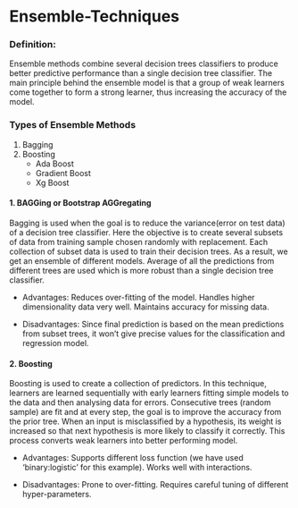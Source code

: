 # Ensemble-Techniques
### Definition: 
Ensemble methods combine several decision trees classifiers to produce better predictive performance than a single decision tree classifier. The main principle behind the ensemble model is that a group of weak learners come together to form a strong learner, thus increasing the accuracy of the model.

### Types of Ensemble Methods
1. Bagging
2. Boosting 
   * Ada Boost
   * Gradient Boost
   * Xg Boost

#### 1. BAGGing or Bootstrap AGGregating
Bagging is used when the goal is to reduce the variance(error on test data) of a decision tree classifier. Here the objective is to create several subsets of data from training sample chosen randomly with replacement. Each collection of subset data is used to train their decision trees. As a result, we get an ensemble of different models. Average of all the predictions from different trees are used which is more robust than a single decision tree classifier.
* Advantages:
    Reduces over-fitting of the model.
    Handles higher dimensionality data very well.
    Maintains accuracy for missing data.

* Disadvantages:
    Since final prediction is based on the mean predictions from subset trees, it won’t give precise values for the classification and regression model.




#### 2. Boosting
Boosting is used to create a collection of predictors. In this technique, learners are learned sequentially with early learners fitting simple models to the data and then analysing data for errors. Consecutive trees (random sample) are fit and at every step, the goal is to improve the accuracy from the prior tree. When an input is misclassified by a hypothesis, its weight is increased so that next hypothesis is more likely to classify it correctly. This process converts weak learners into better performing model.
* Advantages:
    Supports different loss function (we have used ‘binary:logistic’ for this example).
    Works well with interactions.

* Disadvantages:
    Prone to over-fitting.
    Requires careful tuning of different hyper-parameters.


